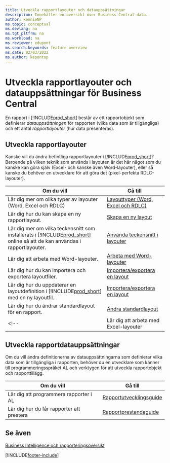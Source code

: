 ```yaml
---
title: Utveckla rapportlayouter och datauppsättningar
description: Innehåller en översikt över Business Central-data.
author: kennieNP
ms.topic: conceptual
ms.devlang: na
ms.tgt_pltfrm: na
ms.workload: na
ms.reviewer: edupont
ms.search.keywords: feature overview
ms.date: 02/03/2022
ms.author: kepontop
---
```


# <a name="developing-business-central-report-layouts-and-datasets"></a><a name="developing-business-central-report-layouts-and-datasets"></a><a name="developing-business-central-report-layouts-and-datasets"></a>Utveckla rapportlayouter och datauppsättningar för Business Central

En rapport i [!INCLUDE[prod_short](includes/prod_short.md)] består av ett rapportobjekt som definierar _datauppsättningen_ för rapporten (vilka data som är tillgängliga) och ett antal _rapportlayouter_ (hur data presenteras).  

## <a name="developing-report-layouts"></a><a name="developing-report-layouts"></a><a name="developing-report-layouts"></a>Utveckla rapportlayouter

Kanske vill du ändra befintliga rapportlayouter i [!INCLUDE[prod_short](includes/prod_short.md)]? Beroende på vilken teknik som används i layouten är det här något som du kanske kan göra själv (Excel- och kanske även Word-layouter), eller så kanske du behöver en utvecklare för att göra det (pixel-perfekta RDLC-layouter).

| Om du vill | Gå till |
|--|--|
| Lär dig mer om olika typer av layouter (Word, Excel och RDLC) | [Layouttyper (Word, Excel och RDLC)](ui-manage-report-layouts.md) |
| Lär dig hur du kan skapa en ny rapportlayout. | [Skapa en ny layout](ui-how-create-custom-report-layout.md) |
| Lär dig mer om vilka teckensnitt som installerats i [!INCLUDE[prod_short](includes/prod_short.md)] online så att de kan användas i rapportlayouter. | [Använda teckensnitt i layouter](ui-fonts.md) |
| Lär dig att arbeta med Word-layouter. | [Arbeta med Word-layouter](ui-how-add-fields-word-report-layout.md) |
| Lär dig hur du kan importera och exportera layoutfiler. | [Importera/exportera en layout](ui-how-import-and-export-report-layout.md) |
| Lär dig hur du uppdaterar en layoutdefinition i [!INCLUDE[prod_short](includes/prod_short.md)] med en ny layoutfil. | [Importera/exportera en layout](ui-how-import-and-export-report-layout.md) |
| Lär dig hur du ändrar standardlayout för en rapport. | [Ändra standardlayout](ui-how-change-layout-currently-used-report.md) |
<!-- | Lär dig att arbeta med Excel-layouter | [Arbeta med Excel-layouter](ui-how-add-fields-word-report-layout.md) | -->

## <a name="developing-report-datasets"></a><a name="developing-report-datasets"></a><a name="developing-report-datasets"></a>Utveckla rapportdatauppsättningar

 Om du vill ändra definitionerna av datauppsättningarna som definierar vilka data som är tillgängliga i rapporten, behöver du en utvecklare som känner till programmeringsspråket AL och verktygen för att utveckla rapportobjekt och rapporttillägg.

| Om du vill | Gå till |
|--|--|
| Lär dig att programmera rapporter i AL | [Rapportutvecklingsguide](/dynamics365/business-central/dev-itpro/developer/devenv-reports) |
| Lär dig hur du får rapporter att prestera | [Rapportprestandaguide](/dynamics365/business-central/dev-itpro/performance/performance-developer#writing-efficient-reports) |

## <a name="see-also"></a><a name="see-also"></a><a name="see-also"></a>Se även

[Business Intelligence och rapporteringsöversikt](reports-use-reports.md)


[!INCLUDE[footer-include](includes/footer-banner.md)]
